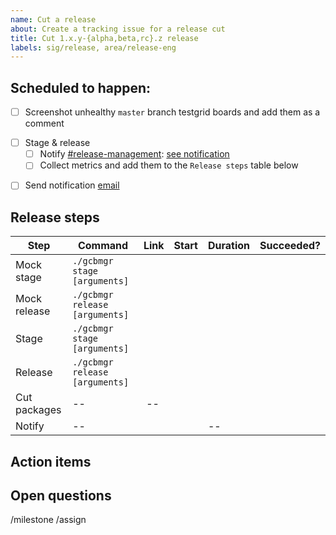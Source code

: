```yaml
---
name: Cut a release
about: Create a tracking issue for a release cut
title: Cut 1.x.y-{alpha,beta,rc}.z release
labels: sig/release, area/release-eng
---
```

## Scheduled to happen: <!-- Tue, 2019-02-26 -->

<!-- 
- Add/Remove items of the checklist as you see fit 
- Post bumps or issues encountered along the way
-->

- [ ] Screenshot unhealthy `master` branch testgrid boards and add them as a comment
<!-- see template below, example: https://github.com/kubernetes/sig-release/issues/842#issuecomment-547453821 -->
- [ ] Stage & release
  - [ ] Notify [#release-management](https://kubernetes.slack.com/messages/CJH2GBF7Y): [see notification](https://link-to-slack-message)
  <!-- e.g. https://kubernetes.slack.com/archives/CJH2GBF7Y/p1572365803088800 -->
  - [ ] Collect metrics and add them to the `Release steps` table below
<!-- ONLY FOR OFFICIAL RELEASES - [ ] Build & publish packages (debs & rpms) -->
- [ ] Send notification [email](https://link-to-email-on-kubernetes-announce-google-group)

## Release steps

| Step | Command | Link | Start | Duration | Succeeded? |
| --- | --- | --- | --- | --- | --- |
| Mock stage | `./gcbmgr stage [arguments]` | <!-- link-to-MOCK-gcb-stage-run --> |  |  |  |
| Mock release | `./gcbmgr release [arguments]` | <!-- link-to-MOCK-gcb-release-run --> |  |  |  |
| Stage | `./gcbmgr stage [arguments]` | <!-- link-to-REAL-gcb-stage-run --> |  |  |  |
| Release | `./gcbmgr release [arguments]` | <!-- link-to-REAL-gcb-release-run --> |  |  |  |
| Cut packages <!-- not required for pre-releases (alpha, beta, rc) --> | -- | -- |  |  |  |
| Notify | -- | <!-- link-to-kubernetes-announce-list-thread --> |  | -- |  |

## Action items

<!--
During the release, you may find a few things that require updates
(process changes, documentation updates, fixes to release tooling).

Please list them here.

It will be your responsibility to open issues/PRs to resolve these issues/improvements.
Keep this issue open until these action items are complete.

- [ ] Item 1
- [ ] Item 2
- [ ] Item 3
-->

## Open questions

<!--
During the release, you may have a few questions that you can't answer yourself or may
require group discussion.

Please list them here.

Follow up with Branch Managers/Patch Release Team/Release Engineering subproject owners
to get these questions answered.

- [ ] Item 1
- [ ] Item 2
- [ ] Item 3
-->

/milestone <!-- v1.x e.g. v1.14 -->
/assign <!-- @ the Release Manager responsible for this release -->
<!-- cc: shadows (optional)-->

<!-- Example template for screenshots comment:

----[ template ]----
### Failing testgrid jobs

#### sig-release-master-blocking

<details><summary>`gce-cos-master-default`</summary></p>

... paste image here ...
</p></details>

#### sig-release-master-informing

<details><summary>`gce-new-master-upgrade-master`</summary><p>

... paste image here ...
... paste multiple images here ...
</p></details>

[screenshot capture tool](https://git.k8s.io/release/testgridshot)
----[ template ]----

-->
